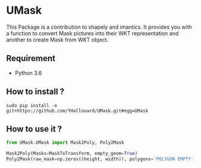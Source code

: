 # UMask
This Package is a contribution to shapely and imantics. It provides you with a function to convert Mask pictures into their WKT representation and another to create Mask from WKT object.

## Requirement

  - Python 3.6

## How to install ?

```
sudo pip install -e git+https://github.com/YHallouard/UMask.git#egg=UMask
```

## How to use it ?
```python
from UMask.UMask import Mask2Poly, Poly2Mask

Mask2Poly(Masks=MaskToTransform, empty_geom=True)
Poly2Mask(raw_mask=np.zeros((height, width)), polygons='POLYGON EMPTY',)
```
